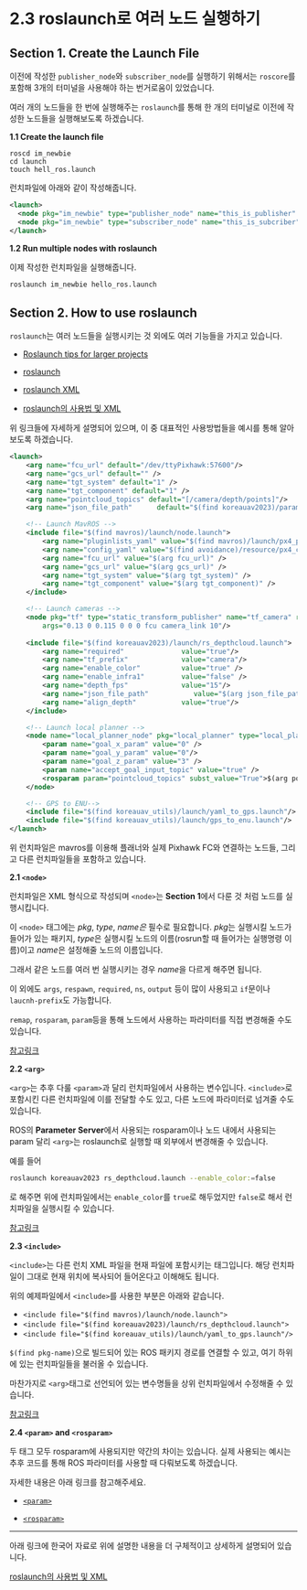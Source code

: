 # 2.3 roslaunch로 여러 노드 실행하기

## Section 1. Create the Launch File

이전에 작성한 `publisher_node`와 `subscriber_node`를 실행하기 위해서는 `roscore`를 포함해 3개의 터미널을 사용해야 하는 번거로움이 있었습니다.

여러 개의 노드들을 한 번에 실행해주는 `roslaunch`를 통해 한 개의 터미널로 이전에 작성한 노드들을 실행해보도록 하겠습니다.

**1.1 Create the launch file**

```
roscd im_newbie
cd launch
touch hell_ros.launch
```

런치파일에 아래와 같이 작성해줍니다.
```xml
<launch>
  <node pkg="im_newbie" type="publisher_node" name="this_is_publisher" output="screen"/>
  <node pkg="im_newbie" type="subscriber_node" name="this_is_subcriber" output="screen"/>
</launch>

```

**1.2 Run multiple nodes with roslaunch**

이제 작성한 런치파일을 실행해줍니다.
```bash
roslaunch im_newbie hello_ros.launch
```

## Section 2. How to use roslaunch

`roslaunch`는 여러 노드들을 실행시키는 것 외에도 여러 기능들을 가지고 있습니다.

- [Roslaunch tips for larger projects](http://wiki.ros.org/ROS/Tutorials/Roslaunch%20tips%20for%20larger%20projects)

- [roslaunch](http://wiki.ros.org/roslaunch)

- [roslaunch XML](http://wiki.ros.org/roslaunch/XML)

- [roslaunch의 사용법 및 XML](https://velog.io/@717lumos/roslaunch%EC%9D%98-%EC%82%AC%EC%9A%A9%EB%B2%95-%EB%B0%8F-XML)

위 링크들에 자세하게 설명되어 있으며, 이 중 대표적인 사용방법들을 예시를 통해 알아보도록 하겠습니다.

```xml
<launch>
	<arg name="fcu_url" default="/dev/ttyPixhawk:57600"/>
	<arg name="gcs_url" default="" />
	<arg name="tgt_system" default="1" />
	<arg name="tgt_component" default="1" />
	<arg name="pointcloud_topics" default="[/camera/depth/points]"/>
	<arg name="json_file_path"      default="$(find koreauav2023)/params/stereo_calib.json"/>

	<!-- Launch MavROS -->
	<include file="$(find mavros)/launch/node.launch">
		<arg name="pluginlists_yaml" value="$(find mavros)/launch/px4_pluginlists.yaml" />
		<arg name="config_yaml" value="$(find avoidance)/resource/px4_config.yaml" />
		<arg name="fcu_url" value="$(arg fcu_url)" />
		<arg name="gcs_url" value="$(arg gcs_url)" />
		<arg name="tgt_system" value="$(arg tgt_system)" />
		<arg name="tgt_component" value="$(arg tgt_component)" />
	</include>

	<!-- Launch cameras -->
	<node pkg="tf" type="static_transform_publisher" name="tf_camera" required="true"
		args="0.13 0 0.115 0 0 0 fcu camera_link 10"/>
		
	<include file="$(find koreauav2023)/launch/rs_depthcloud.launch">
		<arg name="required"              value="true"/>
		<arg name="tf_prefix"             value="camera"/>
		<arg name="enable_color"          value="true" />
		<arg name="enable_infra1"         value="false" />
		<arg name="depth_fps"             value="15"/>
		<arg name="json_file_path"           value="$(arg json_file_path)"/>
		<arg name="align_depth"           value="true"/>
	</include>

	<!-- Launch local planner -->
	<node name="local_planner_node" pkg="local_planner" type="local_planner_node" output="screen" required="true" >
		<param name="goal_x_param" value="0" />
		<param name="goal_y_param" value="0"/>
		<param name="goal_z_param" value="3" />
		<param name="accept_goal_input_topic" value="true" />
		<rosparam param="pointcloud_topics" subst_value="True">$(arg pointcloud_topics)</rosparam>
	</node>

	<!-- GPS to ENU-->
	<include file="$(find koreauav_utils)/launch/yaml_to_gps.launch"/>
	<include file="$(find koreauav_utils)/launch/gps_to_enu.launch"/>
</launch>
```

위 런치파일은 mavros를 이용해 플래너와 실제 Pixhawk FC와 연결하는 노드들, 그리고 다른 런치파일들을 포함하고 있습니다.

**2.1 `<node>`**

런치파일은 XML 형식으로 작성되며 `<node>`는 **Section 1**에서 다룬 것 처럼 노드를 실행시킵니다.

이 `<node>` 태그에는 *pkg*, *type*, *name은* 필수로 필요합니다. *pkg*는 실행시킬 노드가 들어가 있는 패키지, *type*은 실행시킬 노드의 이름(rosrun할 때 들어가는 실행명령 이름)이고 *name*은 설정해줄 노드의 이름입니다.

그래서 같은 노드를 여러 번 실행시키는 경우 *name*을 다르게 해주면 됩니다.

이 외에도 `args`, `respawn`, `required`, `ns`, `output` 등이 많이 사용되고 `if`문이나 `laucnh-prefix`도 가능합니다.

`remap`, `rosparam`, `param`등을 통해 노드에서 사용하는 파라미터를 직접 변경해줄 수도 있습니다.

[참고링크](http://wiki.ros.org/roslaunch/XML/node)

**2.2 `<arg>`**

`<arg>`는 추후 다룰 `<param>`과 달리 런치파일에서 사용하는 변수입니다.  `<include>`로 포함시킨 다른 런치파일에 이를 전달할 수도 있고, 다른 노드에 파라미터로 넘겨줄 수도 있습니다.

ROS의 **Parameter Server**에서 사용되는 rosparam이나 노드 내에서 사용되는 param 달리 `<arg>`는 roslaunch로 실행할 때 외부에서 변경해줄 수 있습니다.

예를 들어

```bash
roslaunch koreauav2023 rs_depthcloud.launch --enable_color:=false
```
로 해주면 위에 런치파일에서는 `enable_color`를 `true`로 해두었지만 `false`로 해서 런치파일을 실행시킬 수 있습니다.

[참고링크](http://wiki.ros.org/roslaunch/XML/arg)

**2.3 `<include>`**

`<include>`는 다른 런치 XML 파일을 현재 파일에 포함시키는 태그입니다. 해당 런치파일이 그대로 현재 위치에 복사되어 들어온다고 이해해도 됩니다.

위의 예제파일에서 `<include>`를 사용한 부분은 아래와 같습니다.

- `<include file="$(find mavros)/launch/node.launch">`
- `<include file="$(find koreauav2023)/launch/rs_depthcloud.launch">`
- `<include file="$(find koreauav_utils)/launch/yaml_to_gps.launch"/>`

`$(find pkg-name)`으로 빌드되어 있는 ROS 패키지 경로를 연결할 수 있고, 여기 하위에 있는 런치파일들을 불러올 수 있습니다.

마찬가지로 `<arg>`태그로 선언되어 있는 변수명들을 상위 런치파일에서 수정해줄 수 있습니다.

[참고링크](http://wiki.ros.org/roslaunch/XML/include)

**2.4 `<param>` and `<rosparam>`**

두 태그 모두 rosparam에 사용되지만 약간의 차이는 있습니다. 실제 사용되는 예시는 추후 코드를 통해 ROS 파라미터를 사용할 때 다뤄보도록 하겠습니다.

자세한 내용은 아래 링크를 참고해주세요.

- [`<param>`](http://wiki.ros.org/roslaunch/XML/param)

- [`<rosparam>`](http://wiki.ros.org/roslaunch/XML/rosparam)

---

아래 링크에 한국어 자료로 위에 설명한 내용을 더 구체적이고 상세하게 설명되어 있습니다.

[roslaunch의 사용법 및 XML](https://velog.io/@717lumos/roslaunch%EC%9D%98-%EC%82%AC%EC%9A%A9%EB%B2%95-%EB%B0%8F-XML)